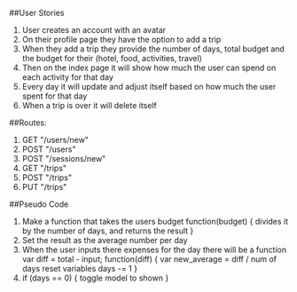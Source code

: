 ##User Stories
1. User creates an account with an avatar
2. On their profile page they have the option to add a trip
3. When they add a trip they provide the number of days, total budget and the budget for their (hotel, food, activities, travel)
4. Then on the index page it will show how much the user can spend on each activity for that day
5. Every day it will update and adjust itself based on how much the user spent for that day
6. When a trip is over it will delete itself

##Routes:
1. GET "/users/new"
2. POST "/users"
3. POST "/sessions/new"
4. GET "/trips"
5. POST "/trips"
6. PUT "/trips"

##Pseudo Code
1. Make a function that takes the users budget
  function(budget) {
     divides it by the number of days, and returns the result
  }
2. Set the result as the average number per day
3. When the user inputs there expenses for the day there will be a function
      var diff = total - input;
      function(diff) {
        var new_average = diff / num of days
        reset variables
        days -= 1
      }
  4. if (days == 0) {
      toggle model to shown
    }
